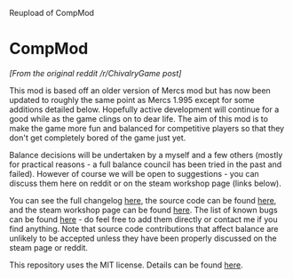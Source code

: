 Reupload of CompMod


# CompMod

*[From the original reddit /r/ChivalryGame post]*

This mod is based off an older version of Mercs mod but has now been updated to roughly the same point as Mercs 1.995 except for some additions detailed below. Hopefully active development will continue for a good while as the game clings on to dear life. The aim of this mod is to make the game more fun and balanced for competitive players so that they don't get completely bored of the game just yet.

Balance decisions will be undertaken by a myself and a few others (mostly for practical reasons - a full balance council has been tried in the past and failed). However of course we will be open to suggestions - you can discuss them here on reddit or on the steam workshop page (links below).

You can see the full changelog [here](https://github.com/vincegogh/CompMod/blob/master/CHANGELOG.md), the source code can be found [here](http://github.com/vincegogh/CompMod/), and the steam workshop page can be found [here](http://steamcommunity.com/sharedfiles/filedetails/?id=799351461). The list of known bugs can be found [here](http://github.com/vincegogh/CompMod/issues) - do feel free to add them directly or contact me if you find anything. Note that source code contributions that affect balance are unlikely to be accepted unless they have been properly discussed on the steam page or reddit.

This repository uses the MIT license. Details can be found [here](http://github.com/vincegogh/CompMod/blob/master/LICENSE).
